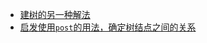 * [建树的另一种解法](https://blog.csdn.net/laplacebh/article/details/86583937)
* [启发使用```post```的用法，确定树结点之间的关系](https://blog.csdn.net/qq_38658814/article/details/82560477)
